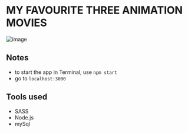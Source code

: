 # MY FAVOURITE THREE ANIMATION MOVIES


![image](public/images/webpick.JPG)

## Notes
- to start the app in Terminal, use `npm start`
- go to `localhost:3000`

## Tools used
- SASS
- Node.js
- mySql